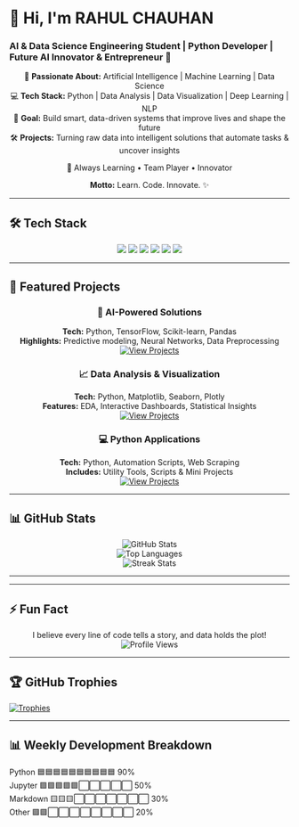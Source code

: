 # 👋 Hi, I'm RAHUL CHAUHAN

### AI & Data Science Engineering Student | Python Developer | Future AI Innovator & Entrepreneur 🌟

<div align="center">

🎯 **Passionate About:** Artificial Intelligence | Machine Learning | Data Science  
💻 **Tech Stack:** Python | Data Analysis | Data Visualization | Deep Learning | NLP  
🚀 **Goal:** Build smart, data-driven systems that improve lives and shape the future  
🛠 **Projects:** Turning raw data into intelligent solutions that automate tasks & uncover insights  

🌱 Always Learning • Team Player • Innovator  

**Motto:** Learn. Code. Innovate. ✨

</div>

---

## 🛠️ Tech Stack 

<div align="center">

<img src="https://img.shields.io/badge/Python-%233776AB?style=for-the-badge&logo=python&logoColor=white&labelColor=0B0B0B&color=00FFE0" /> 
<img src="https://img.shields.io/badge/Machine%20Learning-%23F7931E?style=for-the-badge&logo=opencv&logoColor=white&labelColor=111111&color=FF00FF" /> 
<img src="https://img.shields.io/badge/Data%20Science-%234B8BBE?style=for-the-badge&logo=apache%20spark&logoColor=white&labelColor=222222&color=00FFFF" /> 
<img src="https://img.shields.io/badge/Deep%20Learning-%23FF6F61?style=for-the-badge&logo=tensorflow&logoColor=white&labelColor=333333&color=FF007F" /> 
<img src="https://img.shields.io/badge/Pandas-%23150458?style=for-the-badge&logo=pandas&logoColor=white&labelColor=444444&color=00FF9F" /> 
<img src="https://img.shields.io/badge/NumPy-%23013243?style=for-the-badge&logo=numpy&logoColor=white&labelColor=555555&color=FF00A0" /> 

</div>

---

## 🚀 Featured Projects 

<div align="center">

### 🤖 AI-Powered Solutions
**Tech:** Python, TensorFlow, Scikit-learn, Pandas  
**Highlights:** Predictive modeling, Neural Networks, Data Preprocessing  
[![View Projects](https://img.shields.io/badge/View_Projects-00FFD5?style=for-the-badge&logo=github&logoColor=white)](https://github.com/codewithrahul18)

### 📈 Data Analysis & Visualization
**Tech:** Python, Matplotlib, Seaborn, Plotly  
**Features:** EDA, Interactive Dashboards, Statistical Insights  
[![View Projects](https://img.shields.io/badge/View_Projects-FF00FF?style=for-the-badge&logo=github&logoColor=white)](https://github.com/codewithrahul18)

### 💻 Python Applications
**Tech:** Python, Automation Scripts, Web Scraping  
**Includes:** Utility Tools, Scripts & Mini Projects  
[![View Projects](https://img.shields.io/badge/View_Projects-00FFFF?style=for-the-badge&logo=github&logoColor=white)](https://github.com/codewithrahul18)

</div>

---

## 📊 GitHub Stats 

<div align="center">

![GitHub Stats](https://github-readme-stats.vercel.app/api?username=codewithrahul18&show_icons=true&theme=radical&hide_border=true)  
![Top Languages](https://github-readme-stats.vercel.app/api/top-langs/?username=codewithrahul18&layout=compact&theme=radical&hide_border=true)  
![Streak Stats](https://github-readme-streak-stats.herokuapp.com/?user=codewithrahul18&theme=radical&hide_border=true)  

</div>

---


<div align="center">



</div>

---

## ⚡ Fun Fact 

<div align="center">

I believe every line of code tells a story, and data holds the plot!  
![Profile Views](https://komarev.com/ghpvc/?username=codewithrahul18&color=blue&style=flat-square)  

</div>

---

## 🏆 GitHub Trophies 

[![Trophies](https://github-profile-trophy.vercel.app/?username=codewithrahul18&theme=radical&no-frame=true&row=1)](https://github.com/codewithrahul18)

---

## 📊 Weekly Development Breakdown 

<!--START_SECTION:waka-->
Python       🟦🟦🟦🟦🟦🟦🟦🟦🟦🟦   90%  
Jupyter      🟩🟩🟩🟩🟩⬜⬜⬜⬜⬜   50%  
Markdown     🟨🟨🟨⬜⬜⬜⬜⬜⬜⬜   30%  
Other        🟪🟪⬜⬜⬜⬜⬜⬜⬜⬜   20%  
<!--END_SECTION:waka-->
